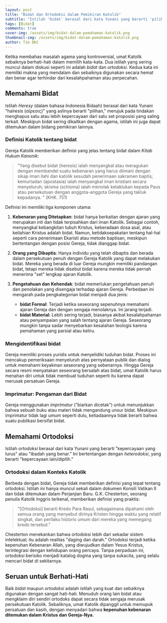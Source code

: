 ```yaml
---
layout: post
title: "Bidat dan Ortodoksi dalam Pemikiran Katolik"
subtitle: "Istilah 'bidat' berasal dari kata Yunani yang berarti 'pilihan', merujuk pada tindakan menghapus satu atau lebih kepercayaan dari satu set proposisi yang saling terkait."
tags: [Bidat]
comments: true
cover-img: /assets/img/bidat-dalam-pemahaman-katolik.png
thumbnail-img: /assets/img/bidat-dalam-pemahaman-katolik.png
author: Tim DKC
---
```


Ketika membahas masalah agama yang kontroversial, umat Katolik sebaiknya berhati-hati dalam memilih kata-kata. Dua istilah yang sering muncul dalam diskusi seperti ini adalah *bidat* dan *ortodoksi*. Kedua kata ini memiliki makna yang mendalam dan sebaiknya digunakan secara hemat dan benar agar terhindar dari kesalahpahaman atau perpecahan.

## Memahami Bidat

Istilah *Heresy* (dalam bahasa Indonesia Bidaah) berasal dari kata Yunani "haíresis (αἵρεσις)" yang aslinya berarti "pilihan," merujuk pada tindakan menghapus satu atau lebih kepercayaan dari satu set proposisi yang saling terkait. Meskipun bidat sering dikaitkan dengan agama, istilah ini juga dapat ditemukan dalam bidang pemikiran lainnya.

### Definisi Katolik tentang bidat

Gereja Katolik memberikan definisi yang jelas tentang bidat dalam *Kitab Hukum Kanonik*:

> "Yang disebut bidat (heresis) ialah menyangkal atau meragukan dengan membandel suatu kebenaran yang harus diimani dengan sikap iman ilahi dan katolik sesudah penerimaan sakramen baptis; kemurtadan (apostasia) ialah menyangkal iman kristiani secara menyeluruh; skisma (schisma) ialah menolak ketaklukan kepada Paus atau persekutuan dengan anggota-anggota Gereja yang takluk kepadanya.
" (KHK. 751)

Definisi ini memiliki tiga komponen utama:

1. **Kebenaran yang Ditetapkan**: bidat hanya berkaitan dengan ajaran yang merupakan inti dan tidak terpisahkan dari iman Katolik. Sebagai contoh, menyangkal kebangkitan tubuh Kristus, keberadaan dosa asal, atau keilahian Kristus adalah bidat. Namun, ketidaksepakatan tentang hal-hal seperti cara penerimaan Ekaristi atau metode baptisan, meskipun bertentangan dengan posisi Gereja, tidak dianggap bidat.

2. **Orang yang Dibaptis**: Hanya individu yang telah dibaptis dan berada dalam persekutuan penuh dengan Gereja Katolik yang dapat melakukan bidat. Mereka yang berada di luar Gereja mungkin memiliki pandangan bidat, tetapi mereka tidak disebut bidat karena mereka tidak pernah menerima "set" lengkap ajaran Katolik.

3. **Pengetahuan dan Kehendak**: bidat memerlukan pengetahuan penuh dan penolakan yang disengaja terhadap ajaran Gereja. Perbedaan ini mengarah pada pengkategorian bidat menjadi dua jenis:

   - **bidat Formal**: Terjadi ketika seseorang sepenuhnya memahami ajaran Gereja dan dengan sengaja menolaknya. Ini jarang terjadi.
   - **bidat Material**: Lebih sering terjadi, biasanya akibat kesalahpahaman atau penyampaian yang salah tentang ajaran Gereja. Seseorang mungkin tanpa sadar menyebarkan kesalahan teologis karena pemahaman yang parsial atau keliru.

### Mengidentifikasi bidat

Gereja memiliki proses yuridis untuk menyelidiki tuduhan bidat. Proses ini mencakup pemeriksaan menyeluruh atas pernyataan publik dan dialog untuk memahami keyakinan seseorang yang sebenarnya. Hingga Gereja secara resmi menyatakan seseorang bersalah atas bidat, umat Katolik harus menahan diri untuk tidak membuat tuduhan seperti itu karena dapat merusak persatuan Gereja.

### Imprimatur: Pengaman dari Bidat

Gereja menggunakan *imprimatur* ("biarkan dicetak") untuk menunjukkan bahwa sebuah buku atau materi tidak mengandung unsur bidat. Meskipun imprimatur tidak lagi umum seperti dulu, ketiadaannya tidak berarti bahwa suatu publikasi bersifat bidat.

## Memahami Ortodoksi

Istilah *ortodoksi* berasal dari kata Yunani yang berarti "kepercayaan yang lurus" atau "ibadah yang benar." Ini bertentangan dengan *heterodoksi*, yang berarti "kepercayaan lain/dipilih."

### Ortodoksi dalam Konteks Katolik

Berbeda dengan bidat, Gereja tidak memberikan definisi yang tepat tentang ortodoksi. Istilah ini hanya muncul sekali dalam dokumen Konsili Vatikan II dan tidak ditemukan dalam Perjanjian Baru. G.K. Chesterton, seorang penulis Katolik Inggris terkenal, memberikan definisi yang praktis:

> "[Ortodoksi] berarti Kredo Para Rasul, sebagaimana dipahami oleh semua orang yang menyebut dirinya Kristen hingga waktu yang relatif singkat, dan perilaku historis umum dari mereka yang memegang kredo tersebut."

Chesterton menekankan bahwa ortodoksi lebih dari sekadar sistem intelektual; itu adalah realitas "daging dan darah." Ortodoksi terjadi ketika kepenuhan Kebenaran Allah, yang diwujudkan dalam Yesus Kristus, terintegrasi dengan kehidupan orang percaya. Tanpa perpaduan ini, ortodoksi berisiko menjadi katalog dogma yang tanpa sukacita, yang selalu mencari bidat di sekitarnya.

## Seruan untuk Berhati-Hati

Baik *bidat* maupun *ortodoksi* adalah istilah yang kuat dan sebaiknya digunakan dengan sangat hati-hati. Menuduh orang lain bidat atau mengklaim diri sendiri ortodoks dapat secara tidak sengaja merusak persekutuan Katolik. Sebaliknya, umat Katolik dipanggil untuk memupuk persatuan dan kasih, dengan menyadari bahwa **kepenuhan kebenaran ditemukan dalam Kristus dan Gereja-Nya.**
